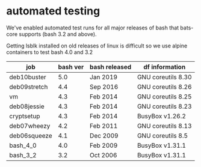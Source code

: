 
# automated testing

We've enabled automated test runs for all major releases of bash that bats-core supports (bash 3.2 and above).

Getting lsblk installed on old releases of linux is difficult so we use alpine containers to test bash 4.0 and 3.2

| job          | bash ver | bash released | df information     |
|--------------|----------|---------------|--------------------|
| deb10buster  | 5.0      | Jan 2019      | GNU coreutils 8.30 |
| deb09stretch | 4.4      | Sep 2016      | GNU coreutils 8.26 |
| vm           | 4.3      | Feb 2014      | GNU coreutils 8.25 |
| deb08jessie  | 4.3      | Feb 2014      | GNU coreutils 8.23 |
| cryptsetup   | 4.3      | Feb 2014      | BusyBox v1.26.2    |
| deb07wheezy  | 4.2      | Feb 2011      | GNU coreutils 8.13 |
| deb06squeeze | 4.1      | Dec 2009      | GNU coreutils 8.5  |
| bash_4_0     | 4.0      | Feb 2009      | BusyBox v1.31.1    |
| bash_3_2     | 3.2      | Oct 2006      | BusyBox v1.31.1    |
